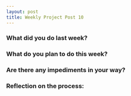 ```yaml
---
layout: post
title: Weekly Project Post 10
---
```


### What did you do last week?



### What do you plan to do this week?



### Are there any impediments in your way?



### Reflection on the process:
